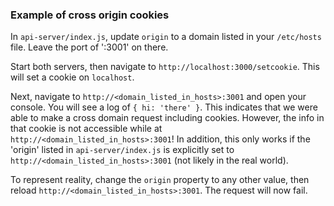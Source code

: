 ### Example of cross origin cookies

In `api-server/index.js`, update `origin` to a domain listed in your `/etc/hosts` file.  Leave the port of ':3001' on there.

Start both servers, then navigate to `http://localhost:3000/setcookie`.  This will set a cookie on `localhost`.

Next, navigate to `http://<domain_listed_in_hosts>:3001` and open your console.  You will see a log of `{ hi: 'there' }`.  This indicates that we were able to make a cross domain request including cookies.  However, the info in that cookie is not accessible while at `http://<domain_listed_in_hosts>:3001`!  In addition, this only works if the 'origin' listed in `api-server/index.js` is explicitly set to `http://<domain_listed_in_hosts>:3001` (not likely in the real world).

To represent reality, change the `origin` property to any other value, then reload `http://<domain_listed_in_hosts>:3001`.  The request will now fail.

